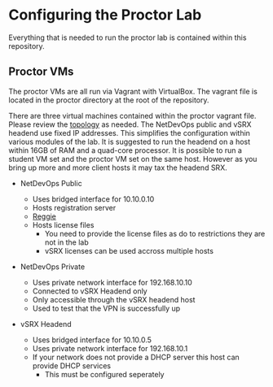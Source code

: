 Configuring the Proctor Lab
===========================

Everything that is needed to run the proctor lab is contained within this repository.

Proctor VMs
-----------

The proctor VMs are all run via Vagrant with VirtualBox. The vagrant file is located in the proctor directory at the root of the repository.

There are three virtual machines contained within the proctor vagrant file. Please review the [topology](https://github.com/JNPRAutomate/JNPRAutomateDemo-Student/blob/master/docs/topologyoverview.md) as needed. The NetDevOps public and vSRX headend use fixed IP addresses. This simplifies the configuration within various modules of the lab. It is suggested to run the headend on a host within 16GB of RAM and a quad-core processor. It is possible to run a student VM set and the proctor VM set on the same host. However as you bring up more and more client hosts it may tax the headend SRX.

-	NetDevOps Public

	-	Uses bridged interface for 10.10.0.10
	-	Hosts registration server
	-	[Reggie](https://github.com/JNPRAutomate/reggie)
	-	Hosts license files
		-	You need to provide the license files as do to restrictions they are not in the lab
		-	vSRX licenses can be used accross multiple hosts

-	NetDevOps Private

	-	Uses private network interface for 192.168.10.10
	-	Connected to vSRX Headend only
	-	Only accessible through the vSRX headend host
	-	Used to test that the VPN is successfully up

-	vSRX Headend

	-	Uses bridged interface for 10.10.0.5
	-	Uses private network interface for 192.168.10.1
	-	If your network does not provide a DHCP server this host can provide DHCP services
		-	This must be configured seperately

